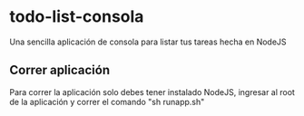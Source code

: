 # todo-list-consola
Una sencilla aplicación de consola para listar tus tareas hecha en NodeJS
## Correr aplicación
Para correr la aplicación solo debes tener instalado NodeJS, ingresar al root de la aplicación y correr el comando "sh runapp.sh"
